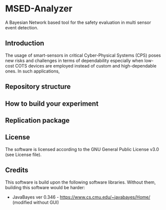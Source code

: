 # MSED-Analyzer

A Bayesian Network based tool for the safety evaluation in multi sensor event detection.

## Introduction
The usage of smart-sensors in critical Cyber-Physical Systems (CPS) poses new risks and challenges in terms of dependability especially when low-cost COTS devices are employed instead of custom and high-dependable ones. In such applications, 

## Repository structure

## How to build your experiment

## Replication package

## License
The software is licensed according to the GNU General Public License v3.0 (see License file).

## Credits
This software is build upon the following software libraries. Without them, building this software would be harder:
* JavaBayes ver 0.346 - https://www.cs.cmu.edu/~javabayes/Home/ (modified without GUI)
